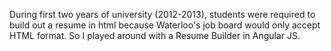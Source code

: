 During first two years of university (2012-2013), students were required to build out a resume in html because Waterloo's job board would only accept HTML format. So I played around with a Resume Builder in Angular JS. 
